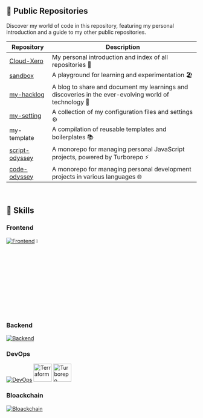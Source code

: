 ## 🐼 Public Repositories
Discover my world of code in this repository, featuring my personal introduction and a guide to my other public repositories.

| Repository     | Description                                                                 |
| -------------- | --------------------------------------------------------------------------- |
| [Cloud-Xero](https://github.com/Cloud-Xero/Cloud-Xero)     | My personal introduction and index of all repositories 📖                   |
| [sandbox](https://github.com/Cloud-Xero/sandbox)           | A playground for learning and experimentation 🏖️                            |
| [my-hacklog](https://github.com/Cloud-Xero/my-hacklog) | A blog to share and document my learnings and discoveries in the ever-evolving world of technology 🚀 |
| [my-setting](https://github.com/Cloud-Xero/my-setting)     | A collection of my configuration files and settings ⚙️                       |
| my-template    | A compilation of reusable templates and boilerplates 📚                        |
| [script-odyssey](https://github.com/Cloud-Xero/script-odyssey) | A monorepo for managing personal JavaScript projects, powered by Turborepo ⚡ |
| [code-odyssey](https://github.com/Cloud-Xero/code-odyssey)   | A monorepo for managing personal development projects in various languages 🌐 |

<br>

## 🐻 Skills
### Frontend
[![Frontend](https://skillicons.dev/icons?i=ts,react,nextjs,astro,tailwind,vite,threejs,supabase)](https://skillicons.dev)
<img src="https://raw.githubusercontent.com/bestofjs/bestofjs-webui/f2c2676e7e96c1a796109ff18534bd116eef009f/public/logos/trpc.svg" width="5%" alt="tRPC">

### Backend
[![Backend](https://skillicons.dev/icons?i=nodejs,express,ts,nestjs,jest,webpack,prisma,postgres,go,graphql)](https://skillicons.dev)

### DevOps
[![DevOps](https://skillicons.dev/icons?i=gcp,githubactions,docker)](https://skillicons.dev)
<img src="https://www.svgrepo.com/show/374122/terraform.svg" width="48" height="48" alt="Terraform">
<img src="https://raw.githubusercontent.com/bestofjs/bestofjs-webui/f2c2676e7e96c1a796109ff18534bd116eef009f/public/logos/turborepo.svg" width="48" height="48" alt="Turborepo">

### Bloackchain
[![Bloackchain](https://skillicons.dev/icons?i=solidity)](https://skillicons.dev)


<!-- [![Top Langs](https://github-readme-stats.vercel.app/api/top-langs/?username=cloud-xero)](https://github.com/anuraghazra/github-readme-stats) -->
